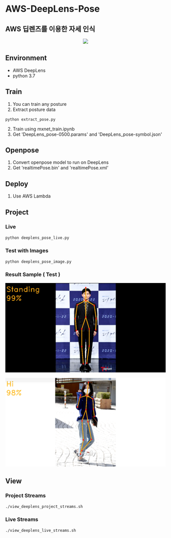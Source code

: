 # AWS-DeepLens-Pose

## AWS 딥렌즈를 이용한 자세 인식

<p align=center><img width="200" src="https://user-images.githubusercontent.com/68395698/113527692-47448400-95f9-11eb-844d-408fbf3f25e8.png"></p>

## Environment

- AWS DeepLens
- python 3.7

## Train

1. You can train any posture
2. Extract posture data

```
python extract_pose.py
```

2. Train using mxnet_train.ipynb
3. Get 'DeepLens_pose-0500.params' and 'DeepLens_pose-symbol.json'

## Openpose

1. Convert openpose model to run on DeepLens
2. Get 'realtimePose.bin' and 'realtimePose.xml'

## Deploy

1. Use AWS Lambda

## Project

### Live

```
python deeplens_pose_live.py
```

### Test with Images

```
python deeplens_pose_image.py
```

### Result Sample ( Test )

<p align=center><img width="800" src="./result/test1.png"></p>
<p align=center><img width="800" src="./result/test2.png"></p>

## View

### Project Streams

```
./view_deeplens_project_streams.sh
```

### Live Streams

```
./view_deeplens_live_streams.sh
```
